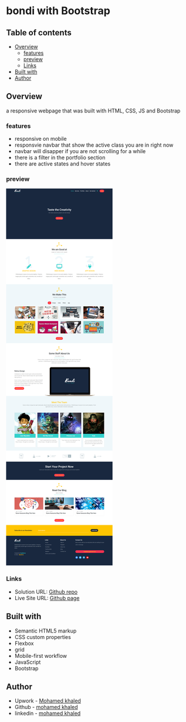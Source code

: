 # bondi with Bootstrap


## Table of contents

- [Overview](#overview)
    - [features](#features)
  - [preview](#preview)
  - [Links](#links)
- [Built with](#built-with)
- [Author](#author)


## Overview

a responsive webpage that was built with HTML, CSS, JS and Bootstrap

### features
- responsive on mobile
- responsvie navbar that show the active class you are in right now
- navbar will disapper if you are not scrolling for a while
- there is a filter in the portfolio section
- there are active states and hover states
    

### preview

![](./screenshot.png)

### Links

- Solution URL: [Github repo](https://github.com/mohamedkhaled4053/bondi-with-Bootstrap)
- Live Site URL: [Github page](https://mohamedkhaled4053.github.io/bondi-with-Bootstrap/)


## Built with

- Semantic HTML5 markup
- CSS custom properties
- Flexbox
- grid
- Mobile-first workflow
- JavaScript
- Bootstrap


## Author

- Upwork - [Mohamed khaled](https://www.upwork.com/freelancers/~01a5a737ea63245d57)
- Github - [mohamed khaled](https://github.com/mohamedkhaled4053)
- linkedin - [mohamed khaled](https://www.linkedin.com/in/mohamed-khaled-58602722b/)